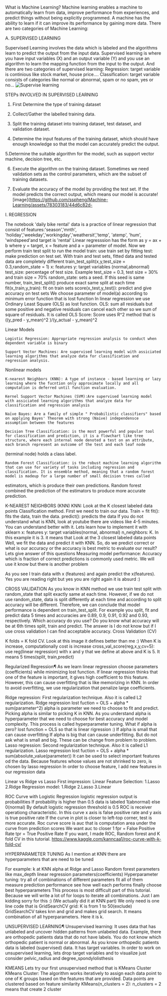What is Machine Learning?
Machine learning enables a machine to automatically learn from data, improve performance from experiences, and predict things without being explicitly programmed. A machine has the ability to learn if it can improve its performance by gaining more data. There are two categories of Machine Learning:

A. SUPERVISED LEARNING

Supervised Learning involves the data which is labeled and the algorithms learn to predict the output from the input data. Supervised learning is where you have input variables (X) and an output variable (Y) and you use an algorithm to learn the mapping function from the input to the output. And there are two categories of supervised learning:
Regression: target variable is continious like stock market, house price....
Classification: target variable consists of categories like normal or abnormal, spam or no spam, yes or no...
![Supervise learning](https://github.com/sspheng/Machine-Learning/assets/78303183/6887fc78-9f67-4b2f-a0b4-eb4c8bb11b5c)




STEPs INVOLVED IN SUPERVISED LEARNING

1. First Determine the type of training dataset
   
2. Collect/Gather the labelled training data.
   
3. Split the training dataset into training dataset, test dataset, and validation dataset.
   
4. Determine the input features of the training dataset, which should have enough knowledge so that the model can accurately predict the output.

5.Determine the suitable algorithm for the model, such as support vector machine, decision tree, etc.

6. Execute the algorithm on the training dataset. Sometimes we need validation sets as the control parameters, which are the subset of training datasets.

7. Evaluate the accuracy of the model by providing the test set. If the model predicts the correct output, which means our model is accurate![image](https://github.com/sspheng/Machine-Learning/assets/78303183/44d6c82d-

I. REGRESSION

The notebook 'daily bike rental' data is a practice of linear regression that consist of features:'season','mnth', 'holiday','weekday','workingday','weathersit','temp', 'atemp', 'hum', 'windspeed'and target is 'rental'
Linear regresssion has the form as y = ax + b where y = target, x = feature and a = parameter of model. Now we perform train test split to run the model
train: use train set by fitting
test: make prediction on test set.
With train and test sets, fitted data and tested data are completely different
train_test_split(x,y,test_size = 0.3,random_state = 1)
x: features
y: target variables (normal,abnormal)
test_size: percentage of test size. Example test_size = 0.3, test size = 30% and train size = 70%
random_state: sets a seed. If this seed is same number, train_test_split() produce exact same split at each time
fit(x_train,y_train): fit on train sets
score(x_test,y_test)): predict and give accuracy on test sets
We choose parameter of model(a) according to minimum error function that is lost function
In linear regression we use Ordinary Least Square (OLS) as lost function.
OLS: sum all residuals but some positive and negative residuals can cancel each other so we sum of square of residuals. It is called OLS
Score: Score uses R^2 method that is ((y_pred - y_mean)^2 )/(y_actual - y_mean)^2

Linear Models

	Logistic Regression: Appropriate regression analysis to conduct when dependent variable is binary
 
	Support Vector Machines: Are supervised learning model with assiciated learning algorithms that analyze data for classification and regression analysis.

Nonlinear models

	K-nearest Neighbors (KNN): A type of instance - based learning or lazy learning where the fucntion only approximate locally and all computation is deferred until function evaluation.
 
	Kernel Support Vector Machines (SVM):Are supervised learning model with assiciated learning algorithms that analyze data for classification and regression analysis
 
	Naïve Bayes: Are a family of simple " Probabilistic classifiers" based on applying Bayes' Theorem with strong (Naive) independensce assumption between the features
 
	Decision Tree Classification: is the most powerful and popular tool for classification and prediction, it is a flowchart like tree structure, where each internal node denoted a test on an attribute, each branch represent an outcome of the test and each leaf node 
  (terminal node) holds a class label.
 
	Random Forest Classification: is the robust machine learning algorithm that can use for variety of tasks including regression and classification. It is ensemble method, meaning that a random forest model is madeup for a large number of small decision trees called   
  estimators, which is produce their own predictions. Random forest combined the prediction of the estimators to produce more accurate prediction.





K-NEAREST NEIGHBORS (KNN)
KNN: Look at the K closest labeled data points
Classification method.
First we need to train our data. Train = fit
fit(): fits the data, train the data.
predict(): predicts the data
If you do not understand what is KNN, look at youtube there are videos like 4-5 minutes. You can understand better with it.
Lets learn how to implement it with sklearn
x: features
y: target variables(normal, abnormal)
n_neighbors: K. In this example it is 3. it means that Look at the 3 closest labeled data points
Well, we fit the data and predict it with KNN.
So, do we predict correct or what is our accuracy or the accuracy is best metric to evaluate our result? Lets give answer of this questions
Measuring model performance:
Accuracy which is fraction of correct predictions is commonly used metric. We will use it know but there is another problem

As you see I train data with x (features) and again predict the x(features). Yes you are reading right but yes you are right again it is absurd :)





CROSS VALIDATION
As you know in KNN method we use train test split with random_state that split exactly same at each time. However, if we do not use random_state, data is split differently at each time and according to split accuracy will be different. Therefore, we can conclude that model performance is dependent on train_test_split. For example you split, fit and predict data 5 times and accuracies are 0.89, 0.9, 0.91, 0.92 and 0.93, respectively. Which accuracy do you use? Do you know what accuracy will be at 6th times split, train and predict. The answer is I do not know but if I use cross validation I can find acceptable accuracy.
Cross Validation (CV)

K folds = K fold CV.
Look at this image it defines better than me :)
When K is increase, computationally cost is increase
cross_val_score(reg,x,y,cv=5): use reg(linear regression) with x and y that we define at above and K is 5. It means 5 times(split, train,predict)

Regularized Regression¶
As we learn linear regression choose parameters (coefficients) while minimizing lost function. If linear regression thinks that one of the feature is important, it gives high coefficient to this feature. However, this can cause overfitting that is like memorizing in KNN. In order to avoid overfitting, we use regularization that penalize large coefficients.

Ridge regression: First regularization technique. Also it is called L2 regularization.
Ridge regression lost fuction = OLS + alpha * sum(parameter^2)
alpha is parameter we need to choose to fit and predict. Picking alpha is similar to picking K in KNN. As you understand alpha is hyperparameter that we need to choose for best accuracy and model complexity. This process is called hyperparameter tuning.
What if alpha is zero? lost function = OLS so that is linear rigression :)
If alpha is small that can cause overfitting
If alpha is big that can cause underfitting. But do not ask what is small and big. These can be change from problem to problem.
Lasso regression: Second regularization technique. Also it is called L1 regularization.
Lasso regression lost fuction = OLS + alpha * sum(absolute_value(parameter))
It can be used to select important features od the data. Because features whose values are not shrinked to zero, is chosen by lasso regression
In order to choose feature, I add new features in our regression data

Linear vs Ridge vs Lasso First impression: Linear Feature Selection: 1.Lasso 2.Ridge Regression model: 1.Ridge 2.Lasso 3.Linear

ROC Curve with Logistic Regression
logistic regression output is probabilities
If probability is higher than 0.5 data is labeled 1(abnormal) else 0(normal)
By default logistic regression threshold is 0.5
ROC is receiver operationg characteristic. In this curve x axis is false positive rate and y axis is true positive rate
If the curve in plot is closer to left-top corner, test is more accurate.
Roc curve score is auc that is computation area under the curve from prediction scores
We want auc to closer 1
fpr = False Positive Rate
tpr = True Positive Rate
If you want, I made ROC, Random forest and K fold CV in this tutorial. https://www.kaggle.com/kanncaa1/roc-curve-with-k-fold-cv/


HYPERPARAMETER TUNING
As I mention at KNN there are hyperparameters that are need to be tuned

For example:
k at KNN
alpha at Ridge and Lasso
Random forest parameters like max_depth
linear regression parameters(coefficients)
Hyperparameter tuning:
try all of combinations of different parameters
fit all of them
measure prediction performance
see how well each performs
finally choose best hyperparameters
This process is most difficult part of this tutorial. Because we will write a lot of for loops to iterate all combinations. Just I am kidding sorry for this :) (We actually did it at KNN part)
We only need is one line code that is GridSearchCV
grid: K is from 1 to 50(exclude)
GridSearchCV takes knn and grid and makes grid search. It means combination of all hyperparameters. Here it is k.

UNSUPERVISED LEARNING¶
Unsupervised learning: It uses data that has unlabeled and uncover hidden patterns from unlabeled data. Example, there are orthopedic patients data that do not have labels. You do not know which orthopedic patient is normal or abnormal.
As you know orthopedic patients data is labeled (supervised) data. It has target variables. In order to work on unsupervised learning, lets drop target variables and to visualize just consider pelvic_radius and degree_spondylolisthesis


KMEANS
Lets try our first unsupervised method that is KMeans Cluster
KMeans Cluster: The algorithm works iteratively to assign each data point to one of K groups based on the features that are provided. Data points are clustered based on feature similarity
KMeans(n_clusters = 2): n_clusters = 2 means that create 2 cluster

